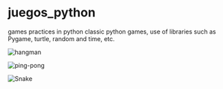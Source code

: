 # juegos_python
games practices in python
classic python games, 
use of libraries such as Pygame, turtle, random and time, etc. 


![hangman](https://github.com/elijeldres/juegos_python/assets/80680657/9fa422a9-3867-4bdf-86f8-a6db43488d40)

![ping-pong](https://github.com/elijeldres/juegos_python/assets/80680657/135411a0-8fc5-4d4e-ae92-e2be1c42f8d5)

![Snake](https://github.com/elijeldres/juegos_python/assets/80680657/5c9f94f4-6c22-434c-a0d5-c474abc34e01)
